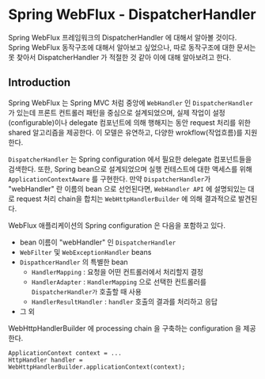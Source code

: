 # Spring WebFlux - DispatcherHandler
Spring WebFlux 프레임워크의 DispatcherHandler 에 대해서 알아볼 것이다. Spring WebFlux 동작구조에 대해서 알아보고 싶었으나, 따로 동작구조에 대한 문서는 못 찾아서 DispatcherHandler 가 적절한 것 같아 이에 대해 알아보려고 한다.


## Introduction
Spring WebFlux 는 Spring MVC 처럼 중앙에 `WebHandler` 인 `DispatcherHandler` 가 있는데 프론트 컨트롤러 패턴을 중심으로 설계되었으며, 실제 작업이 설정(configurable)이나 delegate 컴포넌트에 의해 행해지는 동안 request 처리를 위한 shared 알고리즘을 제공한다. 이 모델은 유연하고, 다양한 wrokflow(작업흐름)를 지원한다. 

`DispatcherHandler` 는 Spring configuration 에서 필요한 delegate 컴포넌트들을 검색한다. 또한, Spring bean으로 설계되었으며 실행 컨테스트에 대한 액세스를 위해 `ApplicationContextAware` 를 구현한다. 만약 `DispatcherHandler`가 "webHandler" 란 이름의 bean 으로 선언된다면, `WebHandler API` 에 설명되있는 대로 request 처리 chain을 합치는 `WebHttpHandlerBuilder` 에 의해 결과적으로 발견된다. 

WebFlux 애플리케이션의 Spring configuration 은 다음을 포함하고 있다.
- bean 이름이 "webHandler" 인 `DispatcherHandler`
- `WebFilter` 및 `WebExceptionHandler` beans
- `DispathcerHandler` 의 특별한 bean 
    - `HandlerMapping` : 요청을 어떤 컨트롤러에서 처리할지 결정  
    - `HandlerAdapter` : `HandlerMapping` 으로 선택한 컨트롤러를 `DispatcherHandler가` 호출할 때 사용
    - `HandlerResultHandler` : `handler` 호출의 결과를 처리하고 응답
- 그 외


WebHttpHandlerBuilder 에 processing chain 을 구축하는 configuration 을 제공한다.

```
ApplicationContext context = ...
HttpHandler handler = WebHttpHandlerBuilder.applicationContext(context);
```